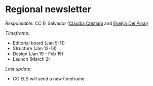 # Regional newsletter

*Responsable:* CC El Salvador ([Claudia Cristiani](fundacion@accesarte.org) and [Evelyn Del Pinal](eve275pinal@gmail.com))

*Timeframe:*
- Editorial board (Jan 5-11)
- Structure (Jan 12-18)
- Design (Jan 19 - Feb 15)
- Launch (March 2)

*Last update:*
- CC ELS will send a new timeframe. 
